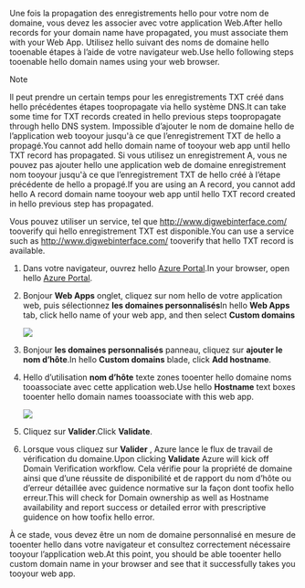 <span data-ttu-id="223bc-101">Une fois la propagation des enregistrements hello pour votre nom de domaine, vous devez les associer avec votre application Web.</span><span class="sxs-lookup"><span data-stu-id="223bc-101">After hello records for your domain name have propagated, you must associate them with your Web App.</span></span> <span data-ttu-id="223bc-102">Utilisez hello suivant des noms de domaine hello tooenable étapes à l’aide de votre navigateur web.</span><span class="sxs-lookup"><span data-stu-id="223bc-102">Use hello following steps tooenable hello domain names using your web browser.</span></span>

> [!NOTE]
> <span data-ttu-id="223bc-103">Il peut prendre un certain temps pour les enregistrements TXT créé dans hello précédentes étapes toopropagate via hello système DNS.</span><span class="sxs-lookup"><span data-stu-id="223bc-103">It can take some time for TXT records created in hello previous steps toopropagate through hello DNS system.</span></span> <span data-ttu-id="223bc-104">Impossible d’ajouter le nom de domaine hello de l’application web tooyour jusqu'à ce que l’enregistrement TXT de hello a propagé.</span><span class="sxs-lookup"><span data-stu-id="223bc-104">You cannot add hello domain name of tooyour web app until hello TXT record has propagated.</span></span> <span data-ttu-id="223bc-105">Si vous utilisez un enregistrement A, vous ne pouvez pas ajouter hello une application web de domaine enregistrement nom tooyour jusqu'à ce que l’enregistrement TXT de hello créé à l’étape précédente de hello a propagé.</span><span class="sxs-lookup"><span data-stu-id="223bc-105">If you are using an A record, you cannot add hello A record domain name tooyour web app until hello TXT record created in hello previous step has propagated.</span></span>
> 
> <span data-ttu-id="223bc-106">Vous pouvez utiliser un service, tel que <a href="http://www.digwebinterface.com/">http://www.digwebinterface.com/</a> tooverify qui hello enregistrement TXT est disponible.</span><span class="sxs-lookup"><span data-stu-id="223bc-106">You can use a service such as <a href="http://www.digwebinterface.com/">http://www.digwebinterface.com/</a> tooverify that hello TXT record is available.</span></span>
> 
> 

1. <span data-ttu-id="223bc-107">Dans votre navigateur, ouvrez hello [Azure Portal](https://portal.azure.com).</span><span class="sxs-lookup"><span data-stu-id="223bc-107">In your browser, open hello [Azure Portal](https://portal.azure.com).</span></span>
2. <span data-ttu-id="223bc-108">Bonjour **Web Apps** onglet, cliquez sur nom hello de votre application web, puis sélectionnez **les domaines personnalisés**</span><span class="sxs-lookup"><span data-stu-id="223bc-108">In hello **Web Apps** tab, click hello name of your web app, and then select **Custom domains**</span></span>
   
    ![](./media/custom-dns-web-site/dncmntask-cname-6.png)
3. <span data-ttu-id="223bc-109">Bonjour **les domaines personnalisés** panneau, cliquez sur **ajouter le nom d’hôte**.</span><span class="sxs-lookup"><span data-stu-id="223bc-109">In hello **Custom domains** blade, click **Add hostname**.</span></span>
4. <span data-ttu-id="223bc-110">Hello d’utilisation **nom d’hôte** texte zones tooenter hello domaine noms tooassociate avec cette application web.</span><span class="sxs-lookup"><span data-stu-id="223bc-110">Use hello **Hostname** text boxes tooenter hello domain names tooassociate with this web app.</span></span>
   
    ![](./media/custom-dns-web-site/add-custom-domain.png)
5. <span data-ttu-id="223bc-111">Cliquez sur **Valider**.</span><span class="sxs-lookup"><span data-stu-id="223bc-111">Click **Validate**.</span></span>
6. <span data-ttu-id="223bc-112">Lorsque vous cliquez sur **Valider** , Azure lance le flux de travail de vérification du domaine.</span><span class="sxs-lookup"><span data-stu-id="223bc-112">Upon clicking **Validate** Azure will kick off Domain Verification workflow.</span></span> <span data-ttu-id="223bc-113">Cela vérifie pour la propriété de domaine ainsi que d’une réussite de disponibilité et de rapport du nom d’hôte ou d’erreur détaillée avec guidence normative sur la façon dont toofix hello erreur.</span><span class="sxs-lookup"><span data-stu-id="223bc-113">This will check for Domain ownership as well as Hostname availability and report success or detailed error with prescriptive guidence on how toofix hello error.</span></span>    

<span data-ttu-id="223bc-114">À ce stade, vous devez être un nom de domaine personnalisé en mesure de tooenter hello dans votre navigateur et consultez correctement nécessaire tooyour l’application web.</span><span class="sxs-lookup"><span data-stu-id="223bc-114">At this point, you should be able tooenter hello custom domain name in your browser and see that it successfully takes you tooyour web app.</span></span>

